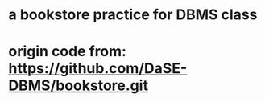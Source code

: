 #  a bookstore practice for DBMS class
#  origin code from: https://github.com/DaSE-DBMS/bookstore.git
